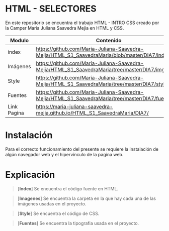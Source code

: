 # HTML - SELECTORES

En este repositorio se encuentra el trabajo HTML - INTRO CSS creado por la Camper Maria Juliana Saavedra Mejia en HTML y CSS.


| Modulo | Contenido |
|--|--|
| index |https://github.com/Maria-Juliana-Saavedra-Mejia/HTML_S1_SaavedraMaria/blob/master/DIA7/index.html|
| Imágenes |https://github.com/Maria-Juliana-Saavedra-Mejia/HTML_S1_SaavedraMaria/tree/master/DIA7/img|
| Style |https://github.com/Maria-Juliana-Saavedra-Mejia/HTML_S1_SaavedraMaria/tree/master/DIA7/style|
| Fuentes |https://github.com/Maria-Juliana-Saavedra-Mejia/HTML_S1_SaavedraMaria/tree/master/DIA7/fuentes|
| Link Pagina |https://maria-juliana-saavedra-mejia.github.io/HTML_S1_SaavedraMaria/DIA7/|

# **Instalación**

Para el correcto funcionamiento del presente se requiere la instalación de algún navegador web y el hipervínculo de la pagina web.

# **Explicación**

> [**Index**]
Se encuentra el código fuente en HTML.

> [**Imagenes**]
Se encuentra la carpeta en la que hay cada una de las imágenes usadas en el proyecto.

> [**Style**]
Se encuentra el código de CSS.

> [**Fuentes**]
Se encuentra la tipografia usada en el proyecto.